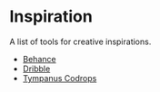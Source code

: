 ---
---

# Inspiration

A list of tools for creative inspirations.

- [Behance](https://www.behance.net/)
- [Dribble](https://dribbble.com/)
- [Tympanus Codrops](https://tympanus.net/codrops/)

